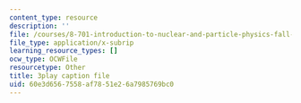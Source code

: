 ```yaml
---
content_type: resource
description: ''
file: /courses/8-701-introduction-to-nuclear-and-particle-physics-fall-2020/60e3d6567558af7851e26a7985769bc0_IgqwfvODZIE.srt
file_type: application/x-subrip
learning_resource_types: []
ocw_type: OCWFile
resourcetype: Other
title: 3play caption file
uid: 60e3d656-7558-af78-51e2-6a7985769bc0
---
```

